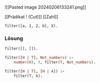 ![[Pasted image 20240206133241.png]]

[[Prädikat ! (Cut)]]
[[Zahl]]
```
filter([a, 1, 2, b], X).
```


### Lösung
```Prolog
filter([], []).

filter([H | T], Not_numbers) :-
    number(H), !, filter(T, Not_numbers).

filter([H | T], [H | A]) :-
    filter(T, A).
```

